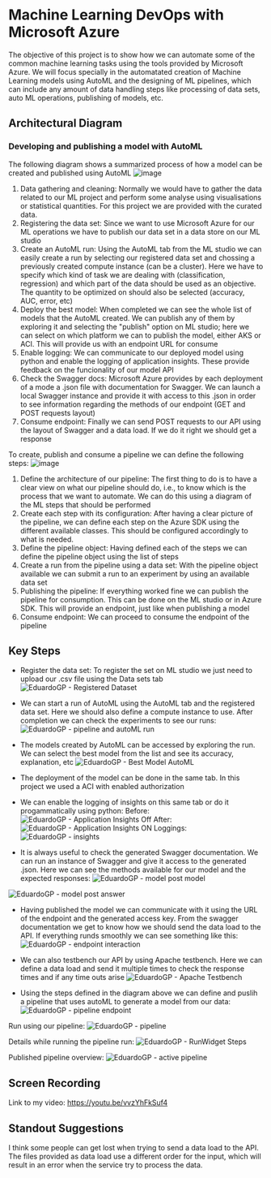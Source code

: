 
# Machine Learning DevOps with Microsoft Azure

The objective of this project is to show how we can automate some of the common machine learning tasks using the tools provided by Microsoft Azure. We will focus specially in the automatated creation of Machine Learning models using AutoML and the designing of ML pipelines, which can include any amount of data handling steps like processing of data sets, auto ML operations, publishing of models, etc. 

## Architectural Diagram
### Developing and publishing a model with AutoML
The following diagram shows a summarized process of how a model can be created and published using AutoML
![image](https://user-images.githubusercontent.com/83981857/150114927-1efdea4f-cbfd-4f8b-8176-b0b8f333aa26.png)

1. Data gathering and cleaning: Normally we would have to gather the data related to our ML project and perform some analyse using visualisations or statistical quantities. For this project we are provided with the curated data.
2. Registering the data set: Since we want to use Microsoft Azure for our ML operations we have to publish our data set in a data store on our ML studio
3. Create an AutoML run: Using the AutoML tab from the ML studio we can easily create a run by selecting our registered data set and chossing a previously created compute instance (can be a cluster). Here we have to specify which kind of task we are dealing with (classification, regression) and which part of the data should be used as an objective. The quantity to be optimized on should also be selected (accuracy, AUC, error, etc)
4. Deploy the best model: When completed we can see the whole list of models that the AutoML created. We can publish any of them by exploring it and selecting the "publish" option on ML studio; here we can select on which platform we can to publish the model, either AKS or ACI. This will provide us with an endpoint URL for consume
5. Enable logging: We can communicate to our deployed model using python and enable the logging of application insights. These provide feedback on the funcionality of our model API
6. Check the Swagger docs: Microsoft Azure provides by each deployment of a mode a .json file with documentation for Swagger. We can launch a local Swagger instance and provide it with access to this .json in order to see information regarding the methods of our endpoint (GET and POST requests layout)
7. Consume endpoint: Finally we can send POST requests to our API using the layout of Swagger and a data load. If we do it right we should get a response

To create, publish and consume a pipeline we can define the following steps:
![image](https://user-images.githubusercontent.com/83981857/150120409-d970af4f-a969-4bf8-bd95-000c8ef4a810.png)

1. Define the architecture of our pipeline: The first thing to do is to have a clear view on what our pipeline should do, i.e., to know which is the process that we want to automate. We can do this using a diagram of the ML steps that should be performed
2. Create each step with its configuration: After having a clear picture of the pipeline, we can define each step on the Azure SDK using the different available classes. This should be configured accordingly to what is needed.
3. Define the pipeline object: Having defined each of the steps we can define the pipeline object using the list of steps
4. Create a run from the pipeline using a data set: With the pipeline object available we can submit a run to an experiment by using an available data set
5. Publishing the pipeline: If everything worked fine we can publish the pipeline for consumption. This can be done on the ML studio or in Azure SDK. This will provide an endpoint, just like when publishing a model
6. Consume endpoint: We can proceed to consume the endpoint of the pipeline


## Key Steps
- Register the data set: To register the set on ML studio we just need to upload our .csv file using the Data sets tab
![EduardoGP - Registered Dataset](https://user-images.githubusercontent.com/83981857/150121255-c80d0ebd-5c6b-4e8c-97f2-c02fda47285c.PNG)

- We can start a run of AutoML using the AutoML tab and the registered data set. Here we should also define a compute instance to use. After completion we can check the experiments to see our runs:
![EduardoGP - pipeline and autoML run](https://user-images.githubusercontent.com/83981857/150122584-32f58109-08a6-4888-8365-026c84a843a6.PNG)

- The models created by AutoML can be accessed by exploring the run. We can select the best model from the list and see its accuracy, explanation, etc
![EduardoGP - Best Model AutoML](https://user-images.githubusercontent.com/83981857/150122742-38821e92-f43b-4674-9c85-94df65eb2bff.PNG)

- The deployment of the model can be done in the same tab. In this project we used a ACI with enabled authorization
- We can enable the logging of insights on this same tab or do it progammatically using python:
Before: 
![EduardoGP - Application Insights Off](https://user-images.githubusercontent.com/83981857/150123147-7abe866b-200d-40bb-a7a4-75563329b12a.PNG)
After: 
![EduardoGP - Application Insights ON](https://user-images.githubusercontent.com/83981857/150123175-8301e368-9269-41d3-95c8-2606afdddc5c.PNG)
Loggings:
![EduardoGP - insights](https://user-images.githubusercontent.com/83981857/150123228-c81c42ba-e52c-401c-a002-edd7c951e684.PNG)

- It is always useful to check the generated Swagger documentation. We can run an instance of Swagger and give it access to the generated .json. Here we can see the methods available for our model and the expected responses:
![EduardoGP - model post model](https://user-images.githubusercontent.com/83981857/150123478-54f3e6df-773d-488a-a4c4-af45bf417d9c.PNG)

![EduardoGP - model post answer](https://user-images.githubusercontent.com/83981857/150123485-959c0100-2c86-44b4-9704-28bbc629d4ab.PNG)

- Having published the model we can communicate with it using the URL of the endpoint and the generated access key. From the swagger documentation we get to know how we should send the data load to the API. If everything runds smoothly we can see something like this:
![EduardoGP - endpoint interaction](https://user-images.githubusercontent.com/83981857/150123893-b1aa838e-b26b-428e-961b-b910405bb8f5.PNG)

- We can also testbench our API by using Apache testbench. Here we can define a data load and send it multiple times to check the response times and if any time outs arise
![EduardoGP - Apache Testbench](https://user-images.githubusercontent.com/83981857/150124347-57f78226-8b5a-4fcf-b9bf-ea79ce91d90f.PNG)

- Using the steps defined in the diagram above we can define and puslih a pipeline that uses autoML to generate a model from our data:
![EduardoGP - pipeline endpoint](https://user-images.githubusercontent.com/83981857/150124909-396f5199-d0c1-4826-9483-31f03f8637dd.PNG)

Run using our pipeline:
![EduardoGP - pipeline](https://user-images.githubusercontent.com/83981857/150124950-588aedf9-67ec-4bd4-b85e-fe29e00a97cd.PNG)

Details while running the pipeline run:
![EduardoGP - RunWidget Steps](https://user-images.githubusercontent.com/83981857/150124994-f4e5af4b-f2b2-4e55-b77e-5f9c4c711f77.PNG)

Published pipeline overview:
![EduardoGP - active pipeline](https://user-images.githubusercontent.com/83981857/150125063-975a8fe7-4ebc-4a22-a2ba-ea039eb17bd8.PNG)



## Screen Recording
Link to my video:
https://youtu.be/vvzYhFkSuf4

## Standout Suggestions
I think some people can get lost when trying to send a data load to the API. The files provided as data load use a different order for the input, which will result in an error when the service try to process the data.

